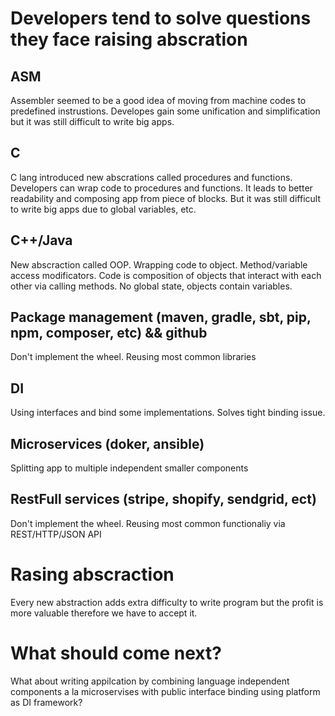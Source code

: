 # Developers tend to solve questions they face raising abscration

## ASM
Assembler seemed to be a good idea of moving from machine codes to predefined instrustions. 
Developes gain some unification and simplification but it was still difficult to write big apps.

## C
C lang introduced new abscrations called procedures and functions. Developers can wrap code to procedures and functions. 
It leads to better readability and composing app from piece of blocks.
But it was still difficult to write big apps due to global variables, etc.

## C++/Java
New abscraction called OOP. 
Wrapping code to object. 
Method/variable access modificators.
Code is composition of objects that interact with each other via calling methods. 
No global state, objects contain variables. 

## Package management (maven, gradle, sbt, pip, npm, composer, etc) && github
Don't implement the wheel. Reusing most common libraries

## DI
Using interfaces and bind some implementations. Solves tight binding issue.

## Microservices (doker, ansible)
Splitting app to multiple independent smaller components

## RestFull services (stripe, shopify, sendgrid, ect)
Don't implement the wheel. Reusing most common functionaliy via REST/HTTP/JSON API

# Rasing abscraction 
Every new abstraction adds extra difficulty to write program but the profit is more valuable therefore we have to accept it.

# What should come next?
What about writing appilcation by combining language independent components a la microservises with public interface binding using platform as DI framework? 
